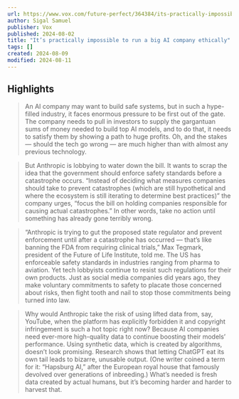 ```yaml
---
url: https://www.vox.com/future-perfect/364384/its-practically-impossible-to-run-a-big-ai-company-ethically
author: Sigal Samuel
publisher: Vox
published: 2024-08-02
title: "It’s practically impossible to run a big AI company ethically"
tags: []
created: 2024-08-09
modified: 2024-08-11
---
```


## Highlights

> An AI company may want to build safe systems, but in such a hype-filled industry, it faces enormous pressure to be first out of the gate. The company needs to pull in investors to supply the gargantuan sums of money needed to build top AI models, and to do that, it needs to satisfy them by showing a path to huge profits. Oh, and the stakes — should the tech go wrong — are much higher than with almost any previous technology.

> But Anthropic is lobbying to water down the bill. It wants to scrap the idea that the government should enforce safety standards before a catastrophe occurs. “Instead of deciding what measures companies should take to prevent catastrophes (which are still hypothetical and where the ecosystem is still iterating to determine best practices)” the company urges, “focus the bill on holding companies responsible for causing actual catastrophes.” In other words, take no action until something has already gone terribly wrong.

> “Anthropic is trying to gut the proposed state regulator and prevent enforcement until after a catastrophe has occurred — that’s like banning the FDA from requiring clinical trials,” Max Tegmark, president of the Future of Life Institute, told me. The US has enforceable safety standards in industries ranging from pharma to aviation. Yet tech lobbyists continue to resist such regulations for their own products. Just as social media companies did years ago, they make voluntary commitments to safety to placate those concerned about risks, then fight tooth and nail to stop those commitments being turned into law.

> Why would Anthropic take the risk of using lifted data from, say, YouTube, when the platform has explicitly forbidden it and copyright infringement is such a hot topic right now? Because AI companies need ever-more high-quality data to continue boosting their models’ performance. Using synthetic data, which is created by algorithms, doesn’t look promising. Research shows that letting ChatGPT eat its own tail leads to bizarre, unusable output. (One writer coined a term for it: “Hapsburg AI,” after the European royal house that famously devolved over generations of inbreeding.) What’s needed is fresh data created by actual humans, but it’s becoming harder and harder to harvest that.

